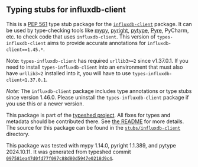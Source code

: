 ## Typing stubs for influxdb-client

This is a [PEP 561](https://peps.python.org/pep-0561/)
type stub package for the [`influxdb-client`](https://github.com/influxdata/influxdb-client-python) package.
It can be used by type-checking tools like
[mypy](https://github.com/python/mypy/),
[pyright](https://github.com/microsoft/pyright),
[pytype](https://github.com/google/pytype/),
[Pyre](https://pyre-check.org/),
PyCharm, etc. to check code that uses `influxdb-client`. This version of
`types-influxdb-client` aims to provide accurate annotations for
`influxdb-client==1.45.*`.

Note: `types-influxdb-client` has required `urllib3>=2` since v1.37.0.1. If you need to install `types-influxdb-client` into an environment that must also have `urllib3<2` installed into it, you will have to use `types-influxdb-client<1.37.0.1`.

*Note:* The `influxdb-client` package includes type annotations or type stubs
since version 1.46.0. Please uninstall the `types-influxdb-client`
package if you use this or a newer version.


This package is part of the [typeshed project](https://github.com/python/typeshed).
All fixes for types and metadata should be contributed there.
See [the README](https://github.com/python/typeshed/blob/main/README.md)
for more details. The source for this package can be found in the
[`stubs/influxdb-client`](https://github.com/python/typeshed/tree/main/stubs/influxdb-client)
directory.

This package was tested with
mypy 1.14.0,
pyright 1.1.389,
and pytype 2024.10.11.
It was generated from typeshed commit
[`097581ea47d0fd77f097c88d80d5947e0218d9c4`](https://github.com/python/typeshed/commit/097581ea47d0fd77f097c88d80d5947e0218d9c4).